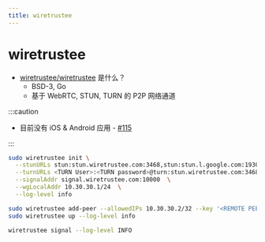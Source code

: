 ```yaml
---
title: wiretrustee
---
```


# wiretrustee

- [wiretrustee/wiretrustee](https://github.com/wiretrustee/wiretrustee) 是什么？
  - BSD-3, Go
  - 基于 WebRTC, STUN, TURN 的 P2P 网络通道


:::caution

- 目前没有 iOS & Android 应用 - [#115](https://github.com/wiretrustee/wiretrustee/issues/115)

:::

```bash
sudo wiretrustee init \
  --stunURLs stun:stun.wiretrustee.com:3468,stun:stun.l.google.com:19302 \
  --turnURLs <TURN User>:<TURN password>@turn:stun.wiretrustee.com:3468  \
  --signalAddr signal.wiretrustee.com:10000  \
  --wgLocalAddr 10.30.30.1/24  \
  --log-level info

sudo wiretrustee add-peer --allowedIPs 10.30.30.2/32 --key '<REMOTE PEER WIREUARD PUBLIC KEY>'
sudo wiretrustee up --log-level info

wiretrustee signal --log-level INFO
```
